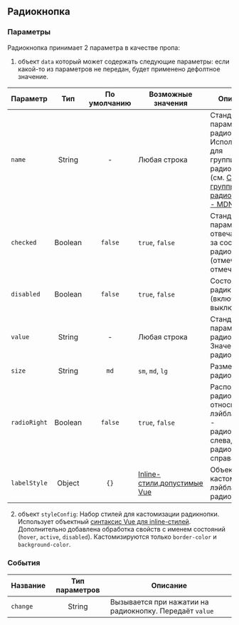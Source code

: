 ## Радиокнопка

### Параметры

Радиокнопка принимает 2 параметра в качестве пропа:
1. объект `data` который может содержать следующие параметры:
   если какой-то из параметров не передан, будет применено дефолтное значение.

| Параметр     |   Тип   | По умолчанию | Возможные значения                                                                                                                                                                            | Описание                                                                                                                                                                                                                                                                                                                                                                                                                       |
|--------------|:-------:|:------------:|-----------------------------------------------------------------------------------------------------------------------------------------------------------------------------------------------|--------------------------------------------------------------------------------------------------------------------------------------------------------------------------------------------------------------------------------------------------------------------------------------------------------------------------------------------------------------------------------------------------------------------------------|
| `name`       | String  |      -       | Любая строка                                                                                                                                                                                  | Стандартный парамет радиокнопки. Используется для группировки радиокнопок (см. [Создание группы радиокнопок - MDN](https://developer.mozilla.org/ru/docs/Web/HTML/Element/Input/radio#%D1%81%D0%BE%D0%B7%D0%B4%D0%B0%D0%BD%D0%B8%D0%B5_%D0%B3%D1%80%D1%83%D0%BF%D0%BF%D1%8B_%D1%80%D0%B0%D0%B4%D0%B8%D0%BE%D0%BA%D0%BD%D0%BE%D0%BF%D0%BE%D0%BA))                                                                               |
| `checked`    | Boolean |   `false`    | `true`, `false`                                                                                                                                                                               | Стандартный параметр отвечающий за состояние радиокнопки (отмечен/ не отмечен)                                                                                                                                                                                                                                                                                                                                                 |
| `disabled`   | Boolean |   `false`    | `true`, `false`                                                                                                                                                                               | Состояние радикнопки  (включена/выключена)                                                                                                                                                                                                                                                                                                                                                                                     |
| `value`      | String  |      -       | Любая строка                                                                                                                                                                                  | Стандартный параметр радиокнопки. Значение радиокнопки                                                                                                                                                                                                                                                                                                                                                                         |
| `size`       | String  |     `md`     | ``sm``, ``md``, ``lg``                                                                                                                                                                        | Размер радиокнопки                                                                                                                                                                                                                                                                                                                                                                                                             |
| `radioRight` | Boolean |   `false`    | `true`, `false`                                                                                                                                                                               | Расположение радиокнопки относительно лэйбла (`false` - радиокнопка слева, `true`  - радиокнопка справа )                                                                                                                                                                                                                                                                                                                      |
| `labelStyle` | Object  |     `{}`     | [Inline-стили,допустимые Vue](https://v3.ru.vuejs.org/ru/guide/class-and-style.html#%D1%81%D0%B2%D1%8F%D0%B7%D1%8B%D0%B2%D0%B0%D0%BD%D0%B8%D0%B5-inline-%D1%81%D1%82%D0%B8%D0%BB%D0%B5%D0%B8) | Объект для кастомизации лэйбла радиокнопки                                                                                                                                                                                                                                                                                                                                                                                     |

2. объект `styleConfig`:
Набор стилей для кастомизации радикнопки. Использует объектный [синтаксис Vue для inline-стилей](https://v3.ru.vuejs.org/ru/guide/class-and-style.html#%D1%81%D0%B2%D1%8F%D0%B7%D1%8B%D0%B2%D0%B0%D0%BD%D0%B8%D0%B5-inline-%D1%81%D1%82%D0%B8%D0%BB%D0%B5%D0%B8).
Дополнительно добавлена обработка свойств с именем состояний (``hover``, ``active``, ``disabled``). 
Кастомизируются только `border-color` и `background-color`.

### События

| Название | Тип параметров | Описание                                                |
|----------|:--------------:|---------------------------------------------------------|
| `change` |     String     | Вызывается при нажатии на радиокнопку. Передаёт `value` |
